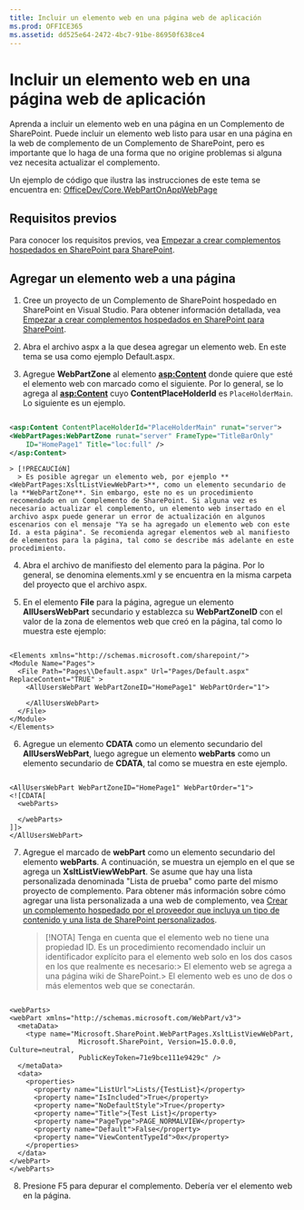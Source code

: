 ```yaml
---
title: Incluir un elemento web en una página web de aplicación
ms.prod: OFFICE365
ms.assetid: dd525e64-2472-4bc7-91be-86950f638ce4
---
```



# Incluir un elemento web en una página web de aplicación
Aprenda a incluir un elemento web en una página en un Complemento de SharePoint.
Puede incluir un elemento web listo para usar en una página en la web de complemento de un Complemento de SharePoint, pero es importante que lo haga de una forma que no origine problemas si alguna vez necesita actualizar el complemento.
  
    
    

Un ejemplo de código que ilustra las instrucciones de este tema se encuentra en:  [OfficeDev/Core.WebPartOnAppWebPage](https://github.com/OfficeDev/PnP/tree/master/Samples/Core.WebPartOnAppWebPage)
## Requisitos previos

Para conocer los requisitos previos, vea  [Empezar a crear complementos hospedados en SharePoint para SharePoint](get-started-creating-sharepoint-hosted-sharepoint-add-ins.md).
  
    
    

## Agregar un elemento web a una página


  
    
    

1. Cree un proyecto de un Complemento de SharePoint hospedado en SharePoint en Visual Studio. Para obtener información detallada, vea  [Empezar a crear complementos hospedados en SharePoint para SharePoint](get-started-creating-sharepoint-hosted-sharepoint-add-ins.md).
    
  
2. Abra el archivo aspx a la que desea agregar un elemento web. En este tema se usa como ejemplo Default.aspx. 
    
  
3. Agregue **WebPartZone** al elemento **<asp:Content>** donde quiere que esté el elemento web con marcado como el siguiente. Por lo general, se lo agrega al **<asp:Content>** cuyo **ContentPlaceHolderId** es `PlaceHolderMain`. Lo siguiente es un ejemplo.
    
  ```XML
  
<asp:Content ContentPlaceHolderId="PlaceHolderMain" runat="server">
  <WebPartPages:WebPartZone runat="server" FrameType="TitleBarOnly" 
      ID="HomePage1" Title="loc:full" />
</asp:Content>

  ```


    > [!PRECAUCIóN]
      > Es posible agregar un elemento web, por ejemplo **<WebPartPages:XsltListViewWebPart>**, como un elemento secundario de la **WebPartZone**. Sin embargo, este no es un procedimiento recomendado en un Complemento de SharePoint. Si alguna vez es necesario actualizar el complemento, un elemento web insertado en el archivo aspx puede generar un error de actualización en algunos escenarios con el mensaje "Ya se ha agregado un elemento web con este Id. a esta página". Se recomienda agregar elementos web al manifiesto de elementos para la página, tal como se describe más adelante en este procedimiento. 
4. Abra el archivo de manifiesto del elemento para la página. Por lo general, se denomina elements.xml y se encuentra en la misma carpeta del proyecto que el archivo aspx.
    
  
5. En el elemento **File** para la página, agregue un elemento **AllUsersWebPart** secundario y establezca su **WebPartZoneID** con el valor de la zona de elementos web que creó en la página, tal como lo muestra este ejemplo:
    
  ```
  
<Elements xmlns="http://schemas.microsoft.com/sharepoint/">
  <Module Name="Pages">
    <File Path="Pages\\Default.aspx" Url="Pages/Default.aspx" ReplaceContent="TRUE" >
      <AllUsersWebPart WebPartZoneID="HomePage1" WebPartOrder="1">

      </AllUsersWebPart>
    </File>
  </Module>
</Elements>

  ```

6. Agregue un elemento **CDATA** como un elemento secundario del **AllUsersWebPart**, luego agregue un elemento **webParts** como un elemento secundario de **CDATA**, tal como se muestra en este ejemplo. 
    
  ```
  
<AllUsersWebPart WebPartZoneID="HomePage1" WebPartOrder="1">
  <![CDATA[
    <webParts>

    </webParts>
  ]]>
</AllUsersWebPart>
  ```

7. Agregue el marcado de **webPart** como un elemento secundario del elemento **webParts**. A continuación, se muestra un ejemplo en el que se agrega un **XsltListViewWebPart**. Se asume que hay una lista personalizada denominada "Lista de prueba" como parte del mismo proyecto de complemento. Para obtener más información sobre cómo agregar una lista personalizada a una web de complemento, vea  [Crear un complemento hospedado por el proveedor que incluya un tipo de contenido y una lista de SharePoint personalizados](create-a-provider-hosted-add-in-that-includes-a-custom-sharepoint-list-and-conte.md). 
    
    > [!NOTA]
      >  Tenga en cuenta que el elemento web no tiene una propiedad ID. Es un procedimiento recomendado incluir un identificador explícito para el elemento web solo en los dos casos en los que realmente es necesario:>  El elemento web se agrega a una página wiki de SharePoint.>  El elemento web es uno de dos o más elementos web que se conectarán.

  ```
  
<webParts>
  <webPart xmlns="http://schemas.microsoft.com/WebPart/v3">
    <metaData>
      <type name="Microsoft.SharePoint.WebPartPages.XsltListViewWebPart, 
                   Microsoft.SharePoint, Version=15.0.0.0, Culture=neutral, 
                   PublicKeyToken=71e9bce111e9429c" />
    </metaData>
    <data>
      <properties>
        <property name="ListUrl">Lists/{TestList}</property>
        <property name="IsIncluded">True</property>
        <property name="NoDefaultStyle">True</property>
        <property name="Title">{Test List}</property>
        <property name="PageType">PAGE_NORMALVIEW</property>
        <property name="Default">False</property>
        <property name="ViewContentTypeId">0x</property>
      </properties>
    </data>
  </webPart>
</webParts>
  ```

8. Presione F5 para depurar el complemento. Debería ver el elemento web en la página.
    
  


